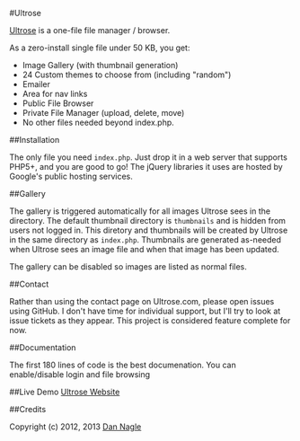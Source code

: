 #Ultrose
 
[Ultrose][ultrose_website] is a one-file file manager / browser.

As a zero-install single file under 50 KB, you get:

* Image Gallery (with thumbnail generation)
* 24 Custom themes to choose from (including "random")
* Emailer 
* Area for nav links
* Public File Browser
* Private File Manager (upload, delete, move)
* No other files needed beyond index.php. 

##Installation

The only file you need `index.php`. Just drop it in a web server that supports PHP5+, and you are good to go! The jQuery libraries it uses are hosted by Google's public hosting services. 


##Gallery

The gallery is triggered automatically for all images Ultrose sees in the directory. The default thumbnail directory is `thumbnails` and is hidden from users not logged in. This diretory and thumbnails will be created by Ultrose in the same directory as `index.php`. Thumbnails are generated as-needed when Ultrose sees an image file and when that image has been updated.

The gallery can be disabled so images are listed as normal files.


##Contact

Rather than using the contact page on Ultrose.com, please open issues using GitHub. I don't have time for individual support, but I'll try to look at issue tickets as they appear. This project is considered feature complete for now.

##Documentation

The first 180 lines of code is the best documenation. You can enable/disable login and file browsing

##Live Demo
[Ultrose Website][ultrose_website]

##Credits

Copyright (c) 2012, 2013 [Dan Nagle][personal_site] 

[ultrose_website]: http://ultrose.com
[personal_site]: http://dannagle.com
